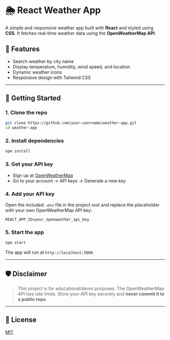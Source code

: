 # 🌦️ React Weather App

A simple and responsive weather app built with **React** and styled using **CSS**. It fetches real-time weather data using the **OpenWeatherMap API**.

## 🚀 Features

- Search weather by city name
- Display temperature, humidity, wind speed, and location
- Dynamic weather icons
- Responsive design with Tailwind CSS

---

## 🔧 Getting Started

### 1. Clone the repo

```bash
git clone https://github.com/your-username/weather-app.git
cd weather-app
```

### 2. Install dependencies

```bash
npm install
```

### 3. Get your API key

- Sign up at [OpenWeatherMap](https://openweathermap.org/)
- Go to your account → API keys → Generate a new key

### 4. Add your API key

Open the included `.env` file in the project root and replace the placeholder with your own OpenWeatherMap API key:

```
REACT_APP_ID=your_openweather_api_key
```

### 5. Start the app

```bash
npm start
```

The app will run at `http://localhost:3000`.

---

## 🛡️ Disclaimer

> This project is for educational/demo purposes. The OpenWeatherMap API has rate limits. Store your API key securely and **never commit it to a public repo**.

---

## 📜 License

[MIT](LICENSE)
